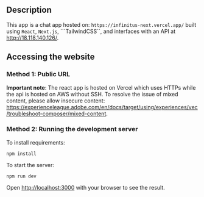 ## Description

This app is a chat app hosted on: ```https://infinitus-next.vercel.app/``` built using ```React```, ```Next.js```, ```TailwindCSS``, and interfaces with an API at http://18.118.140.126/. 

## Accessing the website

### Method 1: Public URL

**Important note**: The react app is hosted on Vercel which uses HTTPs while the api is hosted on AWS without SSH. To resolve the issue of mixed content, please allow insecure content: https://experienceleague.adobe.com/en/docs/target/using/experiences/vec/troubleshoot-composer/mixed-content.


### Method 2: Running the development server 

To install requirements:
```
npm install
```

To start the server: 
```
npm run dev
```

Open [http://localhost:3000](http://localhost:3000) with your browser to see the result.



